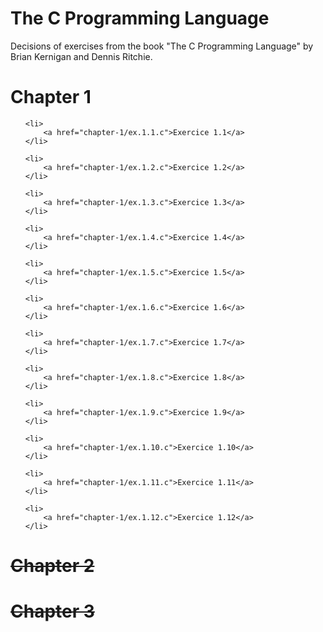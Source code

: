 # The C Programming Language
Decisions of exercises from the book "The C Programming Language" by Brian Kernigan and Dennis Ritchie.


<h1>Chapter 1</h1>
<ul>

    <li>
        <a href="chapter-1/ex.1.1.c">Exercice 1.1</a>
    </li>

    <li>
        <a href="chapter-1/ex.1.2.c">Exercice 1.2</a>
    </li>

    <li>
        <a href="chapter-1/ex.1.3.c">Exercice 1.3</a>
    </li>

    <li>
        <a href="chapter-1/ex.1.4.c">Exercice 1.4</a>
    </li>

    <li>
        <a href="chapter-1/ex.1.5.c">Exercice 1.5</a>
    </li>

    <li>
        <a href="chapter-1/ex.1.6.c">Exercice 1.6</a>
    </li>

    <li>
        <a href="chapter-1/ex.1.7.c">Exercice 1.7</a>
    </li>

    <li>
        <a href="chapter-1/ex.1.8.c">Exercice 1.8</a>
    </li>

    <li>
        <a href="chapter-1/ex.1.9.c">Exercice 1.9</a>
    </li>

    <li>
        <a href="chapter-1/ex.1.10.c">Exercice 1.10</a>
    </li>

    <li>
        <a href="chapter-1/ex.1.11.c">Exercice 1.11</a>
    </li>

    <li>
        <a href="chapter-1/ex.1.12.c">Exercice 1.12</a>
    </li>
</ul>

<s><h1>Chapter 2</h1></s>
<s><h1>Chapter 3</h1></s>

